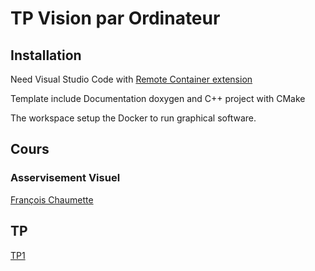 # TP Vision par Ordinateur

## Installation
Need Visual Studio Code with [Remote Container extension](https://marketplace.visualstudio.com/items?itemName=ms-vscode-remote.vscode-remote-extensionpack)  

Template include Documentation doxygen and C++ project with CMake  

The workspace setup the Docker to run graphical software.

## Cours

### Asservisement Visuel
[François Chaumette](https://team.inria.fr/rainbow/fr/team/francois-chaumette/)

## TP
[TP1](TP1.md)

